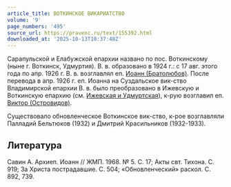 ```yaml
---
article_title: ВОТКИНСКОЕ ВИКАРИАТСТВО
volume: '9'
page_numbers: '495'
source_url: https://pravenc.ru/text/155392.html
downloaded_at: '2025-10-13T10:37:48Z'
---
```


Сарапульской и Елабужской епархии названо по пос. Воткинскому (ныне г. Воткинск, Удмуртия). В. в. образовано в 1924 г.: с 17 авг. этого года по апр. 1926 г. В. в. возглавлял еп. [Иоанн (Братолюбов)](<https://pravenc.ru/text/Иоанн (Братолюбов).html>). После перевода в апр. 1926 г. еп. Иоанна на Суздальское вик-ство Владимирской епархии В. в. было преобразовано в Ижевскую и Воткинскую епархию (см. [Ижевская и Удмуртская](<https://pravenc.ru/text/ИЖЕВСКАЯ И УДМУРТСКАЯ ЕПАРХИЯ.html>)), к-рую возглавил еп. [Виктор (Островидов)](<https://pravenc.ru/text/Виктор (Островидов).html>).

Существовало обновленческое Воткинское вик-ство, к-рое возглавляли Палладий Бельтюков (1932) и Дмитрий Красильников (1932-1933).

## Литература

Савин А. Архиеп. Иоанн // ЖМП. 1968. № 5. С. 17; Акты свт. Тихона. С. 919; За Христа пострадавшие. С. 504; «Обновленческий» раскол. С. 892, 739.
